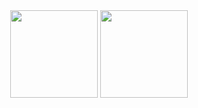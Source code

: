<div align="center">
   <div>
    <img height=140 src="https://github-readme-stats.vercel.app/api?username=yulogoth&theme=tokyonight&show_icons=true">
    <img height=140 src="https://github-readme-stats.vercel.app/api/top-langs/?username=yulogoth&theme=tokyonight&layout=compact">
  </div>
</div>
